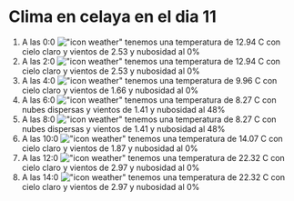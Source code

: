 # Clima en celaya en el dia 11

1. A las 0:0 !["icon weather"](http://openweathermap.org/img/w/01n.png) tenemos una temperatura de 12.94 C con cielo claro y  vientos de 2.53 y nubosidad al 0%
1. A las 2:0 !["icon weather"](http://openweathermap.org/img/w/01n.png) tenemos una temperatura de 12.94 C con cielo claro y  vientos de 2.53 y nubosidad al 0%
1. A las 4:0 !["icon weather"](http://openweathermap.org/img/w/01n.png) tenemos una temperatura de 9.96 C con cielo claro y  vientos de 1.66 y nubosidad al 0%
1. A las 6:0 !["icon weather"](http://openweathermap.org/img/w/03n.png) tenemos una temperatura de 8.27 C con nubes dispersas y  vientos de 1.41 y nubosidad al 48%
1. A las 8:0 !["icon weather"](http://openweathermap.org/img/w/03d.png) tenemos una temperatura de 8.27 C con nubes dispersas y  vientos de 1.41 y nubosidad al 48%
1. A las 10:0 !["icon weather"](http://openweathermap.org/img/w/01d.png) tenemos una temperatura de 14.07 C con cielo claro y  vientos de 1.87 y nubosidad al 0%
1. A las 12:0 !["icon weather"](http://openweathermap.org/img/w/01d.png) tenemos una temperatura de 22.32 C con cielo claro y  vientos de 2.97 y nubosidad al 0%
1. A las 14:0 !["icon weather"](http://openweathermap.org/img/w/01d.png) tenemos una temperatura de 22.32 C con cielo claro y  vientos de 2.97 y nubosidad al 0%
